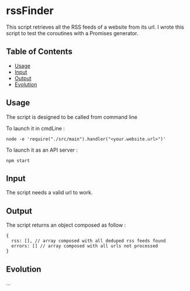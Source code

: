 # rssFinder

This script retrieves all the RSS feeds of a website from its url.
I wrote this script to test the coroutines with a Promises generator.

## Table of Contents

- [Usage](#usage)
- [Input](#input)
- [Output](#output)
- [Evolution](#evolution)

## Usage

The script is designed to be called from command line

To launch it in cmdLine :
```
node -e 'require("./src/main").handler("<your.website.url>")'
```

To launch it as an API server :
```
npm start
```

## Input

The script needs a valid url to work.

## Output

The script returns an object composed as follow :
```
{
  rss: [], // array composed with all deduped rss feeds found
  errors: [] // array composed with all urls not processed
}
```

## Evolution

...
